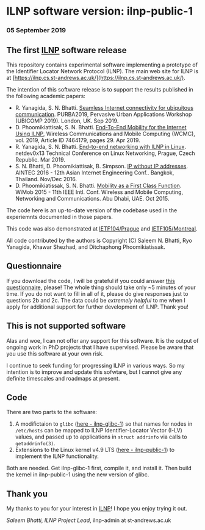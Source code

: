 # ILNP software version: ilnp-public-1
### 05 September 2019

## The first [ILNP](https://ilnp.cs.st-andrews.ac.uk/) software release

This repository contains experimental software implementing a prototype of the Identifier Locator Network Protocol (ILNP). The main web site for ILNP is at [https://ilnp.cs.st-andrews.ac.uk/](https://ilnp.cs.st-andrews.ac.uk/).

The intention of this software release is to support the results published in the following academic papers:

* R. Yanagida, S. N. Bhatti. [Seamless Internet connectivity for ubiquitous communication](http://dx.doi.org/10.1145/3341162.3349315). PURBA2019, Pervasive Urban Applications Workshop (UBICOMP 2019). London, UK. Sep 2019.
* D. Phoomikiattisak, S. N. Bhatti. [End-To-End Mobility for the Internet Using ILNP](https://doi.org/10.1155/2019/7464179), Wireless Communications and Mobile Computing (WCMC), vol. 2019, Article ID 7464179, pages 29. Apr 2019. 
* R. Yanagida, S. N. Bhatti. [End-to-end networking with ILNP in Linux](https://netdevconf.org/0x13/session.html?talk-ilnp). netdev0x13 Technical Conference on Linux Networking, Prague, Czech Republic. Mar 2019.
* S. N. Bhatti, D. Phoomikiattisak, B. Simpson. [IP without IP addresses](https://doi.org/10.1145/3012695.3012701). AINTEC 2016 - 12th Asian Internet Engineering Conf.. Bangkok, Thailand. Nov/Dec 2016.
* D. Phoomikiatissak, S. N. Bhatti. [Mobility as a First Class Function](https://doi.org/10.1109/WiMOB.2015.7348051). WiMob 2015 - 11th IEEE Intl. Conf. Wireless and Mobile Computing, Networking and Communications. Abu Dhabi, UAE. Oct 2015.

The code here is an up-to-date version of the codebase used in the experiemnts documented in those papers.

This code was also demonstrated at [IETF104/Prague](https://blogs.cisco.com/developer/prague-ietf-hackathon) and [IETF105/Montreal](https://trac.ietf.org/trac/ietf/meeting/wiki/105hackathon). 

All code contributed by the authors is Copyright (C) Saleem N. Bhatti, Ryo Yanagida, Khawar Shezhad, and Ditchaphong Phoomikiatissak.

## Questionnaire

If you download the code, I will be grateful if you could answer [this questionnaire](https://standrews.eu.qualtrics.com/jfe/form/SV_eWiVRfNRBnqTBXL), please! The whole thing should take only ~5 minutes of your time. If you do not want to fill in all of it, please do give responses just to questions 2b and 2c. The data could be _extremely helpful_ to me when I apply for additional support for further development of ILNP. Thank you!

## This is not supported software

Alas and woe, I can not offer any support for this software. It is the output of ongoing work in PhD projects that I have supervised. Please be aware that you use this software at your own risk.

I continue to seek funding for progressing ILNP in various ways. So my intention is to improve and update this sofwtare, but I cannot  give any definite timescales and roadmaps at present.

## Code

There are two parts to the software:

1. A modifictaion to `glibc` ([here - ilnp-glibc-1](https://github.com/ilnp/ilnp-glibc-1)) so that names for nodes in `/etc/hosts` can be mapped to ILNP Identifier-Locator Vector (I-LV) values, and passed up to applications in `struct addrinfo` via calls to `getaddrinfo(3)`.
2. Extensions to the Linux kernel v4.9 LTS ([here - ilnp-public-1](https://github.com/ilnp/ilnp-public-1)) to implement the ILNP functionality.

Both are needed. Get ilnp-glibc-1 first, compile it, and install it. Then build the kernel in ilnp-public-1 using the new version of glibc.

## Thank you

My thanks to you for your interest in [ILNP](https://ilnp.cs.st-andrews.ac.uk/)! I hope you enjoy trying it out.

_Saleem Bhatti, ILNP Project Lead_, ilnp-admin at st-andrews.ac.uk
